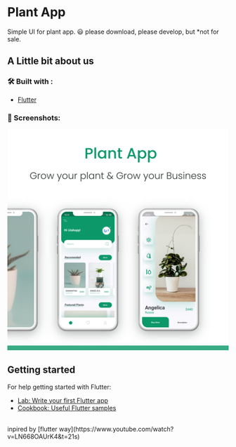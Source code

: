 # Plant App

Simple UI for plant app. 😃
please download, please develop, but *not for sale.

## A Little bit about us
### 🛠️ Built with :
- [Flutter](https://flutter.dev)
### ️🌃 Screenshots: 
<img src="https://github.com/faizinkholiq/plant_app/blob/master/raw/plant_app.png?raw=true" alt="APP UI" width="600"/>
<br />

## Getting started

For help getting started with Flutter:
- [Lab: Write your first Flutter app](https://flutter.dev/docs/get-started/codelab)
- [Cookbook: Useful Flutter samples](https://flutter.dev/docs/cookbook)

<br />
inpired by [flutter way](https://www.youtube.com/watch?v=LN668OAUrK4&t=21s)
